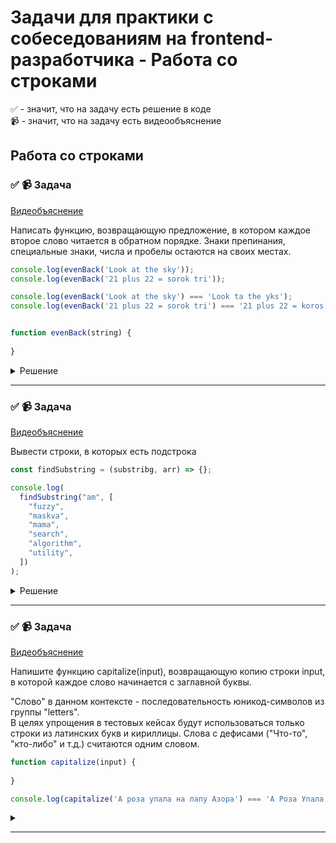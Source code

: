 # Задачи для практики с собеседованиям на frontend-разработчика - Работа со строками

✅ - значит, что на задачу есть решение в коде  
📹 - значит, что на задачу есть видеообъяснение

## Работа со строками

### ✅ 📹 Задача
[Видеобъяснение](https://t.me/c/2062644132/983/1829)

Написать функцию, возвращающую предложение, в котором каждое второе слово читается в обратном порядке.
Знаки препинания, специальные знаки, числа и пробелы остаются на своих местах.

```ts
console.log(evenBack('Look at the sky'));
console.log(evenBack('21 plus 22 = sorok tri'));

console.log(evenBack('Look at the sky') === 'Look ta the yks');
console.log(evenBack('21 plus 22 = sorok tri') === '21 plus 22 = koros tri');


function evenBack(string) {
  
}
```

<details>
  <summary>Решение</summary>

```ts

function reverseString(string) {
  let reversed = '';

  for (let i = string.length - 1; i >= 0; i--) {
    reversed += string[i];
  }

  return reversed;
}

function evenBack(string) {
  const words = string.split(' ');

  let wordsIndex = 0;
  const modifiedWords = words.map(word => {
    if (/^[a-zA-Z]+$/.test(word)) {
      wordsIndex++;
    }

    if (wordsIndex % 2 === 0) {
      return reverseString(word);
    }

    return word;
  });

  return modifiedWords.join(' ');
}

```
</details>



 ---
 <!--  ------------------------------------------------------------------------------------------------------------------------------------------------------- -->

### ✅ 📹 Задача
[Видеобъяснение](https://t.me/c/2062644132/983/1202)

Вывести строки, в которых есть подстрока

```ts
const findSubstring = (substribg, arr) => {};

console.log(
  findSubstring("am", [
    "fuzzy",
    "maskva",
    "mama",
    "search",
    "algorithm",
    "utility",
  ])
);

```

<details>
  <summary>Решение</summary>

```ts
const fuzzySearch = (substring, arr) => {
  return arr.filter(string => {
    let index = 0;

    for (let i = 0; i < string.length; i++) {
      if (string[i] === substring[index]) {
        index++;
      } else {
        index = 0;
      }

      if (index === substring.length) {
        return true;
      }
    }

    return false;
  });
};

console.log(
  fuzzySearch('am', [
    'fuzzy',
    'maskva',
    'mama',
    'search',
    'am',
    'utility'
  ])
);
```
</details>
 
 ---
 <!--  ------------------------------------------------------------------------------------------------------------------------------------------------------- -->

### ✅ 📹 Задача
[Видеобъяснение](https://t.me/c/2062644132/983/1829)

Напишите функцию capitalize(input), возвращающую копию строки input, в которой каждое слово начинается с заглавной буквы.  
 
"Слово" в данном контексте - последовательность юникод-символов из группы "letters".  
В целях упрощения в тестовых кейсах будут использоваться только строки из латинских букв и кириллицы. Слова с дефисами ("Что-то", "кто-либо" и т.д.) считаются одним словом. 

```ts
function capitalize(input) {
  
}

console.log(capitalize('А роза упала на лапу Азора') === 'А Роза Упала На Лапу Азора');
```

<details>
  <summary></summary>

```ts

function capitalize(input) {
  return input
    .split(' ')
    .map(word => {
      const [first, ...rest] = word.split('');
      return first.toUpperCase() + rest.join('');
    })
    .join(' ');
}

console.log(capitalize('А роза упала на лапу Азора') === 'А Роза Упала На Лапу Азора');
```
</details>
 
 ---
 <!--  ------------------------------------------------------------------------------------------------------------------------------------------------------- -->
